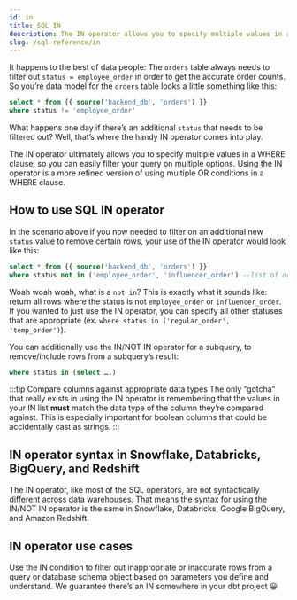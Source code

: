 ```yaml
---
id: in
title: SQL IN
description: The IN operator allows you to specify multiple values in a WHERE clause, so you can easily filter your query on multiple options.
slug: /sql-reference/in
---
```


<head>
    <title>Working with the SQL IN Operator</title>
</head>

It happens to the best of data people: The `orders` table always needs to filter out `status = employee_order` in order to get the accurate order counts. So you’re data model for the `orders` table looks a little something like this:

```sql
select * from {{ source('backend_db', 'orders') }}
where status != 'employee_order'
```

What happens one day if there’s an additional `status` that needs to be filtered out? Well, that’s where the handy IN operator comes into play.

The IN operator ultimately allows you to specify multiple values in a WHERE clause, so you can easily filter your query on multiple options. Using the IN operator is a more refined version of using multiple OR conditions in a WHERE clause.

## How to use SQL IN operator

In the scenario above if you now needed to filter on an additional new `status` value to remove certain rows, your use of the IN operator would look like this:

```sql
select * from {{ source('backend_db', 'orders') }}
where status not in ('employee_order', 'influencer_order') --list of order statuses to filter out
```

Woah woah woah, what is a `not in`? This is exactly what it sounds like: return all rows where the status is not `employee_order` or `influencer_order`. If you wanted to just use the IN operator, you can specify all other statuses that are appropriate (ex. `where status in ('regular_order', 'temp_order')`).

You can additionally use the IN/NOT IN operator for a subquery, to remove/include rows from a subquery’s result:

```sql
where status in (select ….)
```

:::tip Compare columns against appropriate data types
The only “gotcha” that really exists in using the IN operator is remembering that the values in your IN list **must** match the data type of the column they’re compared against. This is especially important for boolean columns that could be accidentally cast as strings.
:::

## IN operator syntax in Snowflake, Databricks, BigQuery, and Redshift

The IN operator, like most of the SQL operators, are not syntactically different across data warehouses. That means the syntax for using the IN/NOT IN operator is the same in Snowflake, Databricks, Google BigQuery, and Amazon Redshift.

## IN operator use cases

Use the IN condition to filter out inappropriate or inaccurate rows from a query or database schema object based on parameters you define and understand. We guarantee there’s an IN somewhere in your dbt project 😀
